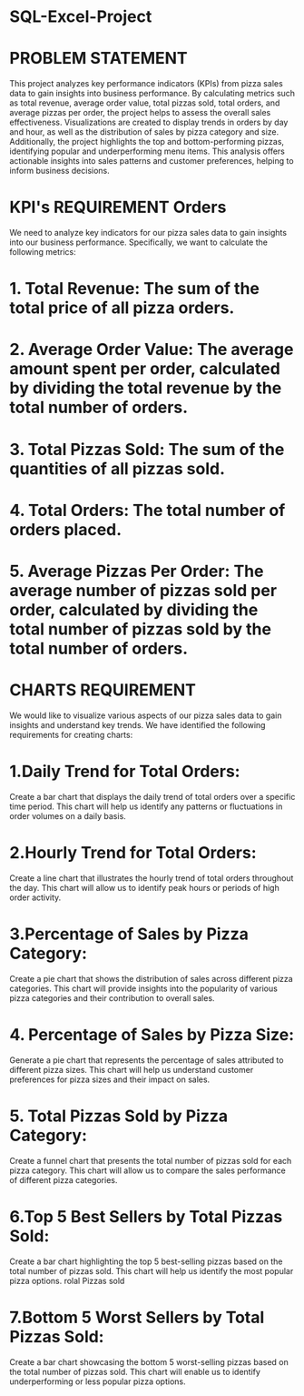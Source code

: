 # SQL-Excel-Project

# PROBLEM STATEMENT
This project analyzes key performance indicators (KPIs) from pizza sales data to gain insights into business performance. By calculating metrics such as total revenue, average order value, total pizzas sold, total orders, and average pizzas per order, the project helps to assess the overall sales effectiveness. Visualizations are created to display trends in orders by day and hour, as well as the distribution of sales by pizza category and size. Additionally, the project highlights the top and bottom-performing pizzas, identifying popular and underperforming menu items. This analysis offers actionable insights into sales patterns and customer preferences, helping to inform business decisions.

# KPI's REQUIREMENT Orders

We need to analyze key indicators for our pizza sales data to gain insights into our business performance. Specifically, we want to calculate the following metrics:
# 1.⁠ ⁠Total Revenue: The sum of the total price of all pizza orders.
# 2.⁠ ⁠Average Order Value: The average amount spent per order, calculated by dividing the total revenue by the total number of orders.
# 3.⁠ ⁠Total Pizzas Sold: The sum of the quantities of all pizzas sold.
# 4.⁠ ⁠Total Orders: The total number of orders placed.
# 5.⁠ ⁠Average Pizzas Per Order: The average number of pizzas sold per order, calculated by dividing the total number of pizzas sold by the total number of orders.

# CHARTS REQUIREMENT

We would like to visualize various aspects of our pizza sales data to gain insights and understand key trends. We have identified the following requirements for creating charts:
# 1.Daily Trend for Total Orders:
Create a bar chart that displays the daily trend of total orders over a specific time period. This chart will help us identify any patterns or fluctuations in order volumes on a daily basis.
# 2.Hourly Trend for Total Orders:
Create a line chart that illustrates the hourly trend of total orders throughout the day. This chart will allow us to identify peak hours or periods of high order activity.
# 3.Percentage of Sales by Pizza Category:
Create a pie chart that shows the distribution of sales across different pizza categories. This chart will provide insights into the popularity of various pizza categories and their contribution to overall sales.
# 4.⁠ ⁠Percentage of Sales by Pizza Size:
Generate a pie chart that represents the percentage of sales attributed to different pizza sizes. This chart will help us understand customer preferences for pizza sizes and their impact on sales.
# 5.⁠ ⁠Total Pizzas Sold by Pizza Category:
Create a funnel chart that presents the total number of pizzas sold for each pizza category. This chart will allow us to compare the sales performance of different pizza categories.
# 6.Top 5 Best Sellers by Total Pizzas Sold:
Create a bar chart highlighting the top 5 best-selling pizzas based on the total number of pizzas sold. This chart will help us identify the most popular pizza options. rolal Pizzas sold
# 7.Bottom 5 Worst Sellers by Total Pizzas Sold:
Create a bar chart showcasing the bottom 5 worst-selling pizzas based on the total number of pizzas sold. This chart will enable us to identify underperforming or less popular pizza options.
